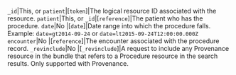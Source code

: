  `_id`|This, or `patient`|[`token`]|The logical resource ID associated with the resource.
 `patient`|This, or `_id`|[`reference`]|The patient who has the procedure.
 `date`|No                	|[`date`]|Date range into which the procedure falls. Example: `date=gt2014-09-24` or `date=lt2015-09-24T12:00:00.000Z`
 `encounter`|No                	|[`reference`]|The encounter associated with the procedure record.
 `_revinclude`|No                	|[`_revinclude`]|A request to include any Provenance resource in the bundle that refers to a Procedure resource in the search results. Only supported with Provenance.
